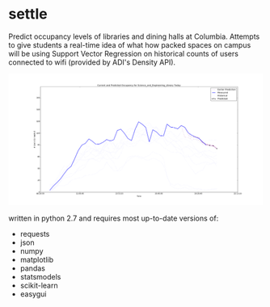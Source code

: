 # settle
Predict occupancy levels of libraries and dining halls at Columbia.
Attempts to give students a real-time idea of what how packed spaces on campus will be using Support Vector Regression on historical counts of users connected to wifi (provided by ADI's Density API).

![Alt text](https://raw.githubusercontent.com/m-a-x/settle/master/output/noco.1.png "Example Output")

written in python 2.7 and requires most up-to-date versions of:
+ requests
+ json
+ numpy
+ matplotlib
+ pandas
+ statsmodels
+ scikit-learn
+ easygui
